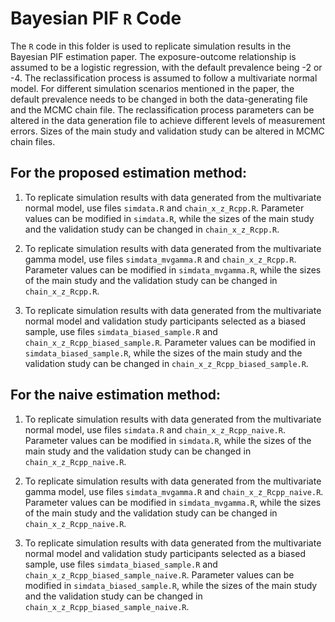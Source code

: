 # Bayesian PIF `R` Code

The `R` code in this folder is used to replicate simulation results in the Bayesian PIF estimation paper. The exposure-outcome relationship is assumed to be a logistic regression, with the default prevalence being -2 or -4. The reclassification process is assumed to follow a multivariate normal model. For different simulation scenarios mentioned in the paper, the default prevalence needs to be changed in both the data-generating file and the MCMC chain file. The reclassification process parameters can be altered in the data generation file to achieve different levels of measurement errors. Sizes of the main study and validation study can be altered in MCMC chain files.

## For the proposed estimation method:

1. To replicate simulation results with data generated from the multivariate normal model, use files `simdata.R` and `chain_x_z_Rcpp.R`. Parameter values can be modified in `simdata.R`, while the sizes of the main study and the validation study can be changed in `chain_x_z_Rcpp.R`.

2. To replicate simulation results with data generated from the multivariate gamma model, use files `simdata_mvgamma.R` and `chain_x_z_Rcpp.R`. Parameter values can be modified in `simdata_mvgamma.R`, while the sizes of the main study and the validation study can be changed in `chain_x_z_Rcpp.R`.

3. To replicate simulation results with data generated from the multivariate normal model and validation study participants selected as a biased sample, use files `simdata_biased_sample.R` and `chain_x_z_Rcpp_biased_sample.R`. Parameter values can be modified in `simdata_biased_sample.R`, while the sizes of the main study and the validation study can be changed in `chain_x_z_Rcpp_biased_sample.R`.

## For the naive estimation method:

1. To replicate simulation results with data generated from the multivariate normal model, use files `simdata.R` and `chain_x_z_Rcpp_naive.R`. Parameter values can be modified in `simdata.R`, while the sizes of the main study and the validation study can be changed in `chain_x_z_Rcpp_naive.R`.

2. To replicate simulation results with data generated from the multivariate gamma model, use files `simdata_mvgamma.R` and `chain_x_z_Rcpp_naive.R`. Parameter values can be modified in `simdata_mvgamma.R`, while the sizes of the main study and the validation study can be changed in `chain_x_z_Rcpp_naive.R`.

3. To replicate simulation results with data generated from the multivariate normal model and validation study participants selected as a biased sample, use files `simdata_biased_sample.R` and `chain_x_z_Rcpp_biased_sample_naive.R`. Parameter values can be modified in `simdata_biased_sample.R`, while the sizes of the main study and the validation study can be changed in `chain_x_z_Rcpp_biased_sample_naive.R`.
